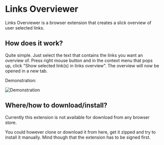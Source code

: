 # Links Overviewer

Links Overviewer is a browser extension that creates a slick overview of user 
selected links.

## How does it work?

Quite simple. Just select the text that contains the links you want an overview 
of. Press right mouse button and in the context menu that pops up, click "Show 
selected link(s) in links overview". The overview will now be opened in a new tab.

Demonstration:

![Demonstration](demonstration.gif "Demonstration")

## Where/how to download/install?

Currently this extension is not available for download from any browser store.

You could however clone or download it from here, get it zipped and try to install 
it manually. Mind though that the extension has to be signed first.
